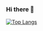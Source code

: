 ### Hi there 👋
[![Top Langs](https://github-readme-stats.vercel.app/api/top-langs/?username=realskrip&layout=compact)](https://github.com/anuraghazra/github-readme-stats)

<!--
**realskrip/realskrip** is a ✨ _special_ ✨ repository because its `README.md` (this file) appears on your GitHub profile.

Here are some ideas to get you started:

- 🔭 I’m currently working on ...
- 🌱 I’m currently learning ...
- 👯 I’m looking to collaborate on ...
- 🤔 I’m looking for help with ...
- 💬 Ask me about ...
- 📫 How to reach me: ...
- 😄 Pronouns: ...
- ⚡ Fun fact: ...
-->
